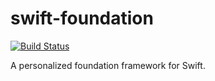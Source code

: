 # swift-foundation

[![Build Status](https://travis-ci.org/royhsu/swift-foundation.svg?branch=swift_3_0)](https://travis-ci.org/royhsu/swift-foundation)

A personalized  foundation framework for Swift.